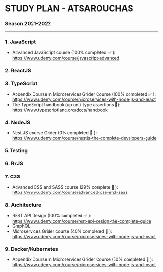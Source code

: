 # STUDY PLAN - ATSAROUCHAS
### Season 2021-2022

---

### 1. JavaScript
- Advanced JavaScript course (100% completed ✅ ):      https://www.udemy.com/course/javascript-advanced
### 2. ReactJS


### 3. TypeScript
- Appendix Course in Microservices Grider Course (100% completed ✅ ): https://www.udemy.com/course/microservices-with-node-js-and-react
- The TypeScript handbook (up until type assertions 📖): https://www.typescriptlang.org/docs/handbook
### 4. NodeJS
- Nest JS course Grider (0% completed  📙 ): https://www.udemy.com/course/nestjs-the-complete-developers-guide
### 5.Testing

### 6. RxJS

### 7. CSS
- Advanced CSS and SASS course (29% complete  📖 ): https://www.udemy.com/course/advanced-css-and-sass
### 8. Architecture
- REST API Design (100% completed ✅ ): https://www.udemy.com/course/rest-api-design-the-complete-guide
- GraphQL
- Microservices  Grider course (40% completed  📖 ): https://www.udemy.com/course/microservices-with-node-js-and-react

### 9. Docker/Kubernetes
- Appendix Course in Microservices Grider Course (50% completed  📖 ): https://www.udemy.com/course/microservices-with-node-js-and-react


